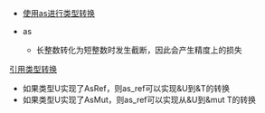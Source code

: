 

- [使用as进行类型转换](https://www.jianshu.com/p/38ed80a89b1d)


- as 
  - 长整数转化为短整数时发生截断，因此会产生精度上的损失


[引用类型转换](https://blog.frognew.com/2020/07/rust-asref-and-asmut-trait.html)
- 如果类型U实现了AsRef<T>，则as_ref可以实现&U到&T的转换
- 如果类型U实现了AsMut<T>，则as_ref可以实现从&U到&mut T的转换